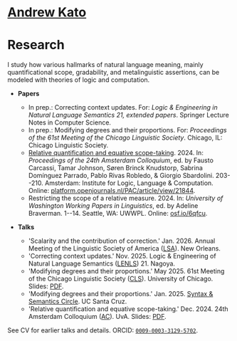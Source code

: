 # [Andrew Kato](https://andrewmkato.github.io)

# Research

I study how various hallmarks of natural language meaning, mainly quantificational scope, gradability, and metalinguistic assertions, can be modeled with theories of logic and computation. 

* **Papers**
  * In prep.: Correcting context updates. For: *Logic & Engineering in Natural Language Semantics 21, extended papers*. Springer Lecture Notes in Computer Science.
  * In prep.: Modifying degrees and their proportions. For: *Proceedings of the 61st Meeting of the Chicago Linguistic Society*. Chicago, IL: Chicago Linguistic Society.
  * [Relative quantification and equative scope-taking](/papers/Kato2024-AC24.pdf). 2024. In: *Proceedings of the 24th Amsterdam Colloquium*, ed. by Fausto Carcassi, Tamar Johnson, Søren Brinck Knudstorp, Sabrina Domínguez Parrado, Pablo Rivas Robledo, & Giorgio Sbardolini. 203--210. Amsterdam: Institute for Logic, Language & Computation. Online: [platform.openjournals.nl/PAC/article/view/21844](https://platform.openjournals.nl/PAC/article/view/21844).
  * Restricting the scope of a relative measure. 2024. In: *University of Washington Working Papers in Linguistics*, ed. by Adeline Braverman. 1--14. Seattle, WA: UWWPL. Online: [osf.io/6qfcu](https://osf.io/6qfcu).

* **Talks**
  * 'Scalarity and the contribution of correction.' Jan. 2026. Annual Meeting of the Linguistic Society of America ([LSA](https://www.lsadc.org/lsa-annual-meeting)). New Orleans.
  * 'Correcting context updates.' Nov. 2025. Logic & Engineering of Natural Language Semantics ([LENLS](https://lenls.github.io/lenls21/)) 21. Nagoya.
  * 'Modifying degrees and their proportions.' May 2025. 61st Meeting of the Chicago Linguistic Society ([CLS](https://www.chicagolinguisticsociety.com)). University of Chicago. Slides: [PDF](/papers/pres-Kato2025-CLS61.pdf).
  * 'Modifying degrees and their proportions.' Jan. 2025. [Syntax & Semantics Circle](https://babel.ucsc.edu/~s-circle/winter2025.html). UC Santa Cruz.
  * 'Relative quantification and equative scope-taking.' Dec. 2024. 24th Amsterdam Colloquium ([AC](https://events.illc.uva.nl/AC/AC2024/Conference/)). UvA. Slides: [PDF](/papers/pres-Kato2024-AC24.pdf).

See CV for earlier talks and details. ORCID: [`0009-0003-3129-5702`](https://orcid.org/0009-0003-3129-5702).